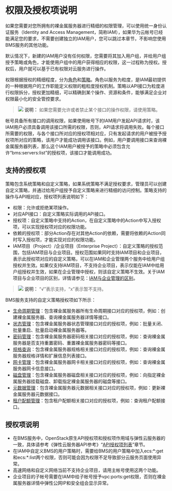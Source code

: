 # 权限及授权项说明<a name="ZH-CN_TOPIC_0169929480"></a>

如果您需要对您所拥有的裸金属服务器进行精细的权限管理，可以使用统一身份认证服务（Identity and Access Management，简称IAM），如果华为云帐号已经能满足您的要求，不需要创建独立的IAM用户，您可以跳过本章节，不影响您使用BMS服务的其他功能。

默认情况下，新建的IAM用户没有任何权限，您需要将其加入用户组，并给用户组授予策略或角色，才能使用户组中的用户获得相应的权限，这一过程称为授权。授权后，用户就可以基于已有权限对云服务进行操作。

权限根据授权的精细程度，分为[角色](https://support.huaweicloud.com/usermanual-iam/iam_01_0601.html)和[策略](https://support.huaweicloud.com/usermanual-iam/iam_01_0017.html)。角色以服务为粒度，是IAM最初提供的一种根据用户的工作职能定义权限的粗粒度授权机制。策略以API接口为粒度进行权限拆分，授权更加精细，可以精确到某个操作、资源和条件，能够满足企业对权限最小化的安全管控要求。

>![](public_sys-resources/icon-note.gif) **说明：** 
>如果您需要允许或者禁止某个接口的操作权限，请使用策略。

帐号具备所有接口的调用权限，如果使用帐号下的IAM用户发起API请求时，该IAM用户必须具备调用该接口所需的权限，否则，API请求将调用失败。每个接口所需要的权限，与各个接口所对应的授权项相对应，只有发起请求的用户被授予授权项所对应的策略，该用户才能成功调用该接口。例如，用户要调用接口来查询裸金属服务器列表，那么这个IAM用户被授予的策略中必须包含允许“bms:servers:list”的授权项，该接口才能调用成功。

## 支持的授权项<a name="section134111338201010"></a>

策略包含系统策略和自定义策略，如果系统策略不满足授权要求，管理员可以创建自定义策略，并通过给用户组授予自定义策略来进行精细的访问控制。策略支持的操作与API相对应，授权项列表说明如下：

-   权限：允许或拒绝某项操作。
-   对应API接口：自定义策略实际调用的API接口。
-   授权项：自定义策略中支持的Action，在自定义策略中的Action中写入授权项，可以实现授权项对应的权限功能。
-   依赖的授权项：部分Action存在对其他Action的依赖，需要将依赖的Action同时写入授权项，才能实现对应的权限功能。
-   IAM项目（Project）/企业项目（Enterprise Project）：自定义策略的授权范围，包括IAM项目与企业项目。授权范围如果同时支持IAM项目和企业项目，表示此授权项对应的自定义策略，可以在IAM和企业管理两个服务中给用户组授权并生效。如果仅支持IAM项目，不支持企业项目，表示仅能在IAM中给用户组授权并生效，如果在企业管理中授权，则该自定义策略不生效。关于IAM项目与企业项目的区别，详情请参见：[IAM与企业管理的区别](https://support.huaweicloud.com/iam_faq/iam_01_0101.html)。

>![](public_sys-resources/icon-note.gif) **说明：** 
>“√”表示支持，“x”表示暂不支持。

BMS服务支持的自定义策略授权项如下所示：

-   [生命周期管理](生命周期管理.md)：包含裸金属服务器所有生命周期接口对应的授权项，例如：创建裸金属服务器、查询裸金属服务器详情等接口。
-   [状态管理](状态管理.md)：包含裸金属服务器状态管理接口对应的授权项，例如：批量关闭、批量重启、批量启动裸金属服务器等。
-   [密码管理](密码管理.md)：包含裸金属服务器密码相关接口对应的授权项，例如：查询裸金属服务器是否支持重置密码、重置裸金属服务器密码等接口。
-   [规格查询](规格查询.md)：包含裸金属服务器规格相关接口对应的授权项，例如：查询裸金属服务器规格详情和扩展信息列表接口。
-   [网卡管理](网卡管理.md)：包含裸金属服务器网卡相关接口对应的授权项，例如：查询裸金属服务器网卡信息接口。
-   [磁盘管理](磁盘管理.md)：包含裸金属服务器磁盘相关接口对应的授权项，例如：向指定裸金属服务器挂载磁盘、卸载指定裸金属服务器的磁盘等接口。
-   [元数据管理](元数据管理.md)：包含裸金属服务器元数据相关接口对应的授权项，例如：更新裸金属服务器元数据接口。
-   [租户配额管理](权限及授权项说明.md)：包含租户配额相关接口对应的授权项，例如：查询租户配额接口。

## 授权项说明<a name="section1948185274519"></a>

-   在BMS服务中，OpenStack原生API授权项和授权项作用域与弹性云服务器的一致，具体请参考《弹性云服务器API参考》“[API授权项列表](https://support.huaweicloud.com/api-ecs/ecs_06_0002.html)”章节。
-   在IAM中自定义BMS的用户策略时，需要给BMS的用户策略中加入ecs:\*:get和ecs:\*:list两个权限，否则可能会因为权限不足导致部分云服务页面使用异常。
-   高速网络和自定义网络当前不支持企业项目，请用主帐号使用这两个功能。
-   企业项目的子帐号需要在IAM中给子帐号授予vpc:ports:get权限，否则在裸金属服务器详情中弹性公网IP和安全组会显示异常。

